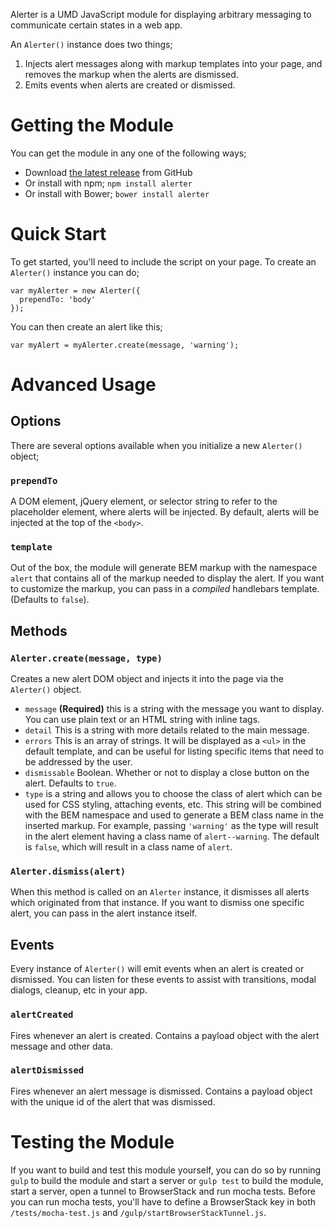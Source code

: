 Alerter is a UMD JavaScript module for displaying arbitrary messaging to communicate certain states in a web app.

An `Alerter()` instance does two things;
1) Injects alert messages along with markup templates into your page, and removes the markup when the alerts are dismissed.
2) Emits events when alerts are created or dismissed.

# Getting the Module
You can get the module in any one of the following ways;
- Download [the latest release](https://github.com/blocks/alerter/releases) from GitHub
- Or install with npm; `npm install alerter`
- Or install with Bower; `bower install alerter`

# Quick Start
To get started, you'll need to include the script on your page. To create an `Alerter()` instance you can do;

```
var myAlerter = new Alerter({
  prependTo: 'body'
});
```

You can then create an alert like this;

`var myAlert = myAlerter.create(message, 'warning');`

# Advanced Usage

## Options
There are several options available when you initialize a new `Alerter()` object;

### `prependTo`
A DOM element, jQuery element, or selector string to refer to the placeholder element, where alerts will be injected. By default, alerts will be injected at the top of the `<body>`.

### `template`
Out of the box, the module will generate BEM markup with the namespace `alert` that contains all of the markup needed to display the alert. If you want to customize the markup, you can pass in a *compiled* handlebars template. (Defaults to `false`).

## Methods

### `Alerter.create(message, type)`
Creates a new alert DOM object and injects it into the page via the `Alerter()` object.
- `message` **(Required)** this is a string with the message you want to display. You can use plain text or an HTML string with inline tags.
- `detail` This is a string with more details related to the main message.
- `errors` This is an array of strings. It will be displayed as a `<ul>` in the default template, and can be useful for listing specific items that need to be addressed by the user.
- `dismissable`  Boolean. Whether or not to display a close button on the alert. Defaults to `true`.
- `type` is a string and allows you to choose the class of alert which can be used for CSS styling, attaching events, etc. This string will be combined with the BEM namespace and used to generate a BEM class name in the inserted markup. For example, passing `'warning'` as the type will result in the alert element having a class name of `alert--warning`. The default is `false`, which will result in a class name of `alert`.

### `Alerter.dismiss(alert)`
When this method is called on an `Alerter` instance, it dismisses all alerts which originated from that instance. If you want to dismiss one specific alert, you can pass in the alert instance itself.

## Events
Every instance of `Alerter()` will emit events when an alert is created or dismissed. You can listen for these events to assist with transitions, modal dialogs, cleanup, etc in your app.

### `alertCreated`
Fires whenever an alert is created. Contains a payload object with the alert message and other data.

### `alertDismissed`
Fires whenever an alert message is dismissed. Contains a payload object with the unique id of the alert that was dismissed.

# Testing the Module
If you want to build and test this module yourself, you can do so by running `gulp` to build the module and start a server or `gulp test` to build the module, start a server, open a tunnel to BrowserStack and run mocha tests. Before you can run mocha tests, you'll have to define a BrowserStack key in both `/tests/mocha-test.js` and `/gulp/startBrowserStackTunnel.js`.